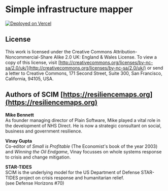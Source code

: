 # Simple infrastructure mapper

[![Deployed on Vercel](https://img.shields.io/badge/Deployed%20on-Vercel-black?style=for-the-badge&logo=vercel)](https://vercel.com/sighmoan1s-projects/v0-simple-infrastructure-mapper)


## License

This work is licensed under the Creative Commons Attribution-Noncommercial-Share Alike 2.0 UK: England & Wales License.
To view a copy of this license, visit [http://creativecommons.org/licenses/by-nc-sa/2.0/uk/](http://creativecommons.org/licenses/by-nc-sa/2.0/uk/) or send a letter to Creative Commons, 171 Second Street, Suite 300, San Francisco, California, 94105, USA.

## Authors of SCIM [https://resiliencemaps.org](https://resiliencemaps.org)

**Mike Bennett**  
As founder managing director of Plain Software, Mike played a vital role in the development of NHS Direct. He is now a strategic consultant on social, business and government resilience.

**Vinay Gupta**  
Co-editor of _Small is Profitable_ (The Economist's book of the year 2003) and _Winning the Oil Endgame_, Vinay focusses on whole systems response to crisis and change mitigation.

**STAR-TIDES**  
SCIM is the underlying model for the US Department of Defense STAR-TIDES project on crisis response and humanitarian relief.  
(see Defense Horizons #70)
